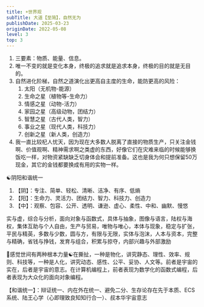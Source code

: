 ```yaml
---
title: ☀️世界观
subTitle: 大道【至简】，自然无为
publishDate: 2025-03-23
originDate: 2022-05-08
level: 3
top: 3
---
```


1. 三要素：物质、能量、信息。
2. 唯一不变的就是变化本身，终极的追求就是追求本身，终极的目的就是无目的。
3. 自然进化阶梯，自然之道演化出更高自主度的生命，能防更高的风险：
    1. 太阳（无机物-能源）
    2. 生命之星（植物等-生命力）
    3. 情感之星（动物-活力）
    4. 家园之星（高级动物，团结力）
    5. 智慧之星（古代人类，智力）
    6. 事业之星（现代人类，科技力）
    7. 创新之星（新人类，创造力）
4. 我一直比较杞人忧天，因为现在大多数人脱离了直接的物质生产，只关注金钱啊、价值观啊、精神需求啊之类虚的东西，好像它们在灾难来临的时候能够换饭吃一样，对物资紧缺缺乏切身体会和提前准备。这也是我为何只想保留50万现金，其它的金钱都要换成有用的实物一样。

☯️阴阳和谐统一

1. 【阴】：专注、简单、轻松、清晰、洁净、有序、低熵
2. 【阳】：生命力、灵活力、团结力、智力、科技力、创造力
3. 【中】：观察、包容、公开、透明、谦逊、虚心、柔性、中和、幽默、慢悠

实与虚，综合与分析，面向对象与函数式，具体与抽象，图像与语言，陆权与海权，集体互助与个人自由，生产与贸易，唯物与唯心，本体与现象，稳定与扩张，平民与精英，多数与少数，圆与方，有限与无限，实体与泡沫，人本与资本，完整与精确，省钱与挣钱，发育与组合，积累与掠夺，内部兴趣与外部激励

🤔感觉世间有两种根本力量☯️在撕扯，一种是物化，讲究静态、理性、效率、规则、科技等，一种是人化，讲究动态、感性、公平、妥协、人文等。前者是宇宙的实在，后者是宇宙的意志。在计算机编程上，前者表现为数学化的函数式编程，后者表现为大众化的面向对象编程。

【和谐统一】：辩证统一、内在外在统一、避免二分、生存论存在先于本质、ECS系统、陆王心学（心即理致良知知行合一）、叔本华宇宙意志
